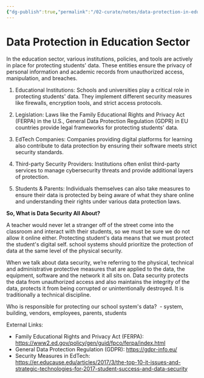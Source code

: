 ```yaml
---
{"dg-publish":true,"permalink":"/02-curate/notes/data-protection-in-education-sector/","title":"Data Protection in Education Sector","tags":["data-protection","education","student-data","cybersecurity"]}
---
```


# Data Protection in Education Sector

In the education sector, various institutions, policies, and tools are actively in place for protecting students' data. These entities ensure the privacy of personal information and academic records from unauthorized access, manipulation, and breaches.

1. Educational Institutions: Schools and universities play a critical role in protecting students' data. They implement different security measures like firewalls, encryption tools, and strict access protocols. 

2. Legislation: Laws like the Family Educational Rights and Privacy Act (FERPA) in the U.S., General Data Protection Regulation (GDPR) in EU countries provide legal frameworks for protecting students' data.

3. EdTech Companies: Companies providing digital platforms for learning also contribute to data protection by ensuring their software meets strict security standards.

4. Third-party Security Providers: Institutions often enlist third-party services to manage cybersecurity threats and provide additional layers of protection.

5. Students & Parents: Individuals themselves can also take measures to ensure their data is protected by being aware of what they share online and understanding their rights under various data protection laws.

**So, What is Data Security All About?**

A teacher would never let a stranger off of the street come into the classroom and interact with their students, so we must be sure we do not allow it online either. Protecting student's data means that we must protect the student's digital self. school systems should prioritize the protection of data at the same level of the physical security.

When we talk about data security, we’re referring to the physical, technical and administrative protective measures that are applied to the data, the equipment, software and the network it all sits on. Data security protects the data from unauthorized access and also maintains the integrity of the data, protects it from being corrupted or unintentionally destroyed. It is traditionally a technical discipline. 

Who is responsible for protecting our school system's data? 
    -   system, building, vendors, employees, parents, students


External Links:
- Family Educational Rights and Privacy Act (FERPA): https://www2.ed.gov/policy/gen/guid/fpco/ferpa/index.html
- General Data Protection Regulation (GDPR): https://gdpr-info.eu/ 
- Security Measures in EdTech: https://er.educause.edu/articles/2017/3/the-top-10-it-issues-and-strategic-technologies-for-2017-student-success-and-data-security